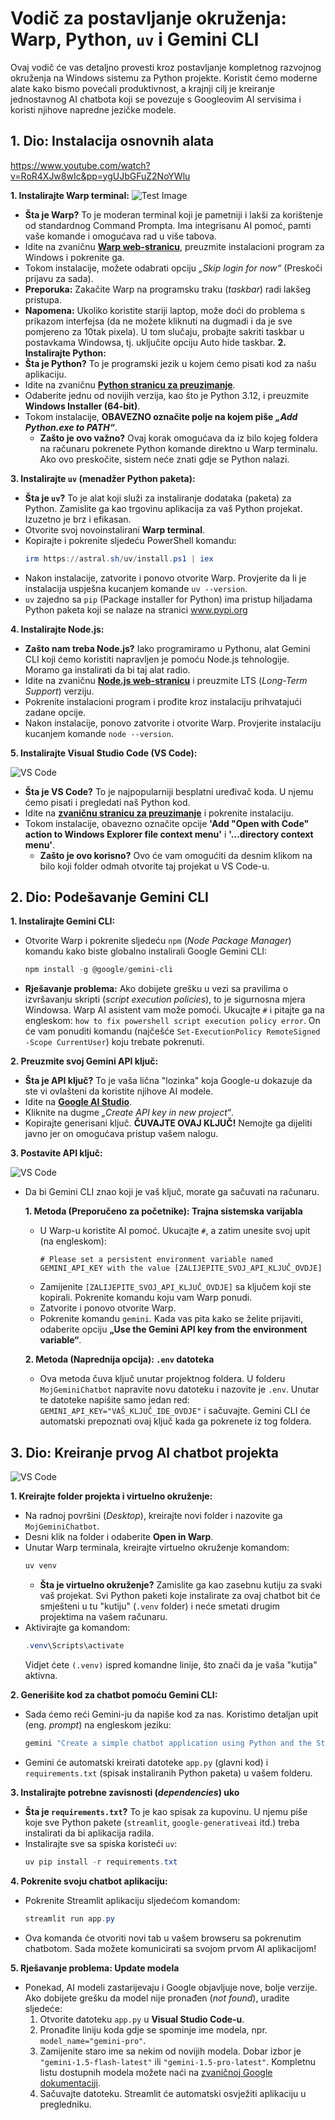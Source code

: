 
# Vodič za postavljanje okruženja: Warp, Python, `uv` i Gemini CLI

Ovaj vodič će vas detaljno provesti kroz postavljanje kompletnog razvojnog okruženja na Windows sistemu za Python projekte. Koristit ćemo moderne alate kako bismo povećali produktivnost, a krajnji cilj je kreiranje jednostavnog AI chatbota koji se povezuje s Googleovim AI servisima i koristi njihove napredne jezičke modele.

## 1. Dio: Instalacija osnovnih alata

https://www.youtube.com/watch?v=RoR4XJw8wIc&pp=ygUJbGFuZ2NoYWlu

**1. Instalirajte Warp terminal:**
![Test Image](/files/images/01_warp.png)
*   **Šta je Warp?** To je moderan terminal koji je pametniji i lakši za korištenje od standardnog Command Prompta. Ima integrisanu AI pomoć, pamti vaše komande i omogućava rad u više tabova.
*   Idite na zvaničnu [**Warp web-stranicu**](https://www.warp.dev/), preuzmite instalacioni program za Windows i pokrenite ga.
*   Tokom instalacije, možete odabrati opciju *„Skip login for now“* (Preskoči prijavu za sada).
*   **Preporuka:** Zakačite Warp na programsku traku (*taskbar*) radi lakšeg pristupa.
*   **Napomena:** Ukoliko koristite stariji laptop, može doći do problema s prikazom interfejsa (da ne možete kliknuti na dugmadi i da je sve pomjereno za 10tak pixela). U tom slučaju, probajte sakriti taskbar u postavkama Windowsa, tj. uključite opciju Auto hide taskbar.
**2. Instalirajte Python:**
*   **Šta je Python?** To je programski jezik u kojem ćemo pisati kod za našu aplikaciju.
*   Idite na zvaničnu [**Python stranicu za preuzimanje**](https://www.python.org/downloads/).
*   Odaberite jednu od novijih verzija, kao što je Python 3.12, i preuzmite **Windows Installer (64-bit)**.
*   Tokom instalacije, **OBAVEZNO označite polje na kojem piše *„Add Python.exe to PATH“***.
    *   **Zašto je ovo važno?** Ovaj korak omogućava da iz bilo kojeg foldera na računaru pokrenete Python komande direktno u Warp terminalu. Ako ovo preskočite, sistem neće znati gdje se Python nalazi.

**3. Instalirajte `uv` (menadžer Python paketa):**
*   **Šta je `uv`?** To je alat koji služi za instaliranje dodataka (paketa) za Python. Zamislite ga kao trgovinu aplikacija za vaš Python projekat. Izuzetno je brz i efikasan.
*   Otvorite svoj novoinstalirani **Warp terminal**.
*   Kopirajte i pokrenite sljedeću PowerShell komandu:
    ```powershell
    irm https://astral.sh/uv/install.ps1 | iex
    ```
*   Nakon instalacije, zatvorite i ponovo otvorite Warp. Provjerite da li je instalacija uspješna kucanjem komande `uv --version`.
*   `uv` zajedno sa `pip` (Package installer for Python) ima pristup hiljadama Python paketa koji se nalaze na stranici www.pypi.org

**4. Instalirajte Node.js:**
*   **Zašto nam treba Node.js?** Iako programiramo u Pythonu, alat Gemini CLI koji ćemo koristiti napravljen je pomoću Node.js tehnologije. Moramo ga instalirati da bi taj alat radio.
*   Idite na zvaničnu [**Node.js web-stranicu**](https://nodejs.org/) i preuzmite LTS (*Long-Term Support*) verziju.
*   Pokrenite instalacioni program i prođite kroz instalaciju prihvatajući zadane opcije.
*   Nakon instalacije, ponovo zatvorite i otvorite Warp. Provjerite instalaciju kucanjem komande `node --version`.

**5. Instalirajte Visual Studio Code (VS Code):**

![VS Code](/files/images/01_vscode.png)

*   **Šta je VS Code?** To je najpopularniji besplatni uređivač koda. U njemu ćemo pisati i pregledati naš Python kod.
*   Idite na [**zvaničnu stranicu za preuzimanje**](https://code.visualstudio.com/download) i pokrenite instalaciju.
*   Tokom instalacije, obavezno označite opcije **'Add "Open with Code" action to Windows Explorer file context menu'** i **'...directory context menu'**.
    *   **Zašto je ovo korisno?** Ovo će vam omogućiti da desnim klikom na bilo koji folder odmah otvorite taj projekat u VS Code-u.

## 2. Dio: Podešavanje Gemini CLI

**1. Instalirajte Gemini CLI:**
*   Otvorite Warp i pokrenite sljedeću `npm` (*Node Package Manager*) komandu kako biste globalno instalirali Google Gemini CLI:
    ```powershell
    npm install -g @google/gemini-cli
    ```
*   **Rješavanje problema:** Ako dobijete grešku u vezi sa pravilima o izvršavanju skripti (*script execution policies*), to je sigurnosna mjera Windowsa. Warp AI asistent vam može pomoći. Ukucajte `#` i pitajte ga na engleskom: `how to fix powershell script execution policy error`. On će vam ponuditi komandu (najčešće `Set-ExecutionPolicy RemoteSigned -Scope CurrentUser`) koju trebate pokrenuti.

**2. Preuzmite svoj Gemini API ključ:**
*   **Šta je API ključ?** To je vaša lična "lozinka" koja Google-u dokazuje da ste vi ovlašteni da koristite njihove AI modele.
*   Idite na [**Google AI Studio**](https://aistudio.google.com/app/apikey).
*   Kliknite na dugme *„Create API key in new project“*.
*   Kopirajte generisani ključ. **ČUVAJTE OVAJ KLJUČ!** Nemojte ga dijeliti javno jer on omogućava pristup vašem nalogu.

**3. Postavite API ključ:**

![VS Code](/files/images/01_gemini_api.png)

*   Da bi Gemini CLI znao koji je vaš ključ, morate ga sačuvati na računaru.

    **1. Metoda (Preporučeno za početnike): Trajna sistemska varijabla**
    *   U Warp-u koristite AI pomoć. Ukucajte `#`, a zatim unesite svoj upit (na engleskom):
        ```
        # Please set a persistent environment variable named GEMINI_API_KEY with the value [ZALIJEPITE_SVOJ_API_KLJUČ_OVDJE]
        ```
    *   Zamijenite `[ZALIJEPITE_SVOJ_API_KLJUČ_OVDJE]` sa ključem koji ste kopirali. Pokrenite komandu koju vam Warp ponudi.
    *   Zatvorite i ponovo otvorite Warp.
    *   Pokrenite komandu `gemini`. Kada vas pita kako se želite prijaviti, odaberite opciju **„Use the Gemini API key from the environment variable“**.

    **2. Metoda (Naprednija opcija): `.env` datoteka**
    *   Ova metoda čuva ključ unutar projektnog foldera. U folderu `MojGeminiChatbot` napravite novu datoteku i nazovite je `.env`. Unutar te datoteke napišite samo jedan red: `GEMINI_API_KEY="VAŠ_KLJUČ_IDE_OVDJE"` i sačuvajte. Gemini CLI će automatski prepoznati ovaj ključ kada ga pokrenete iz tog foldera.

## 3. Dio: Kreiranje prvog AI chatbot projekta

![VS Code](/files/images/01_gemini_cli.png)

**1. Kreirajte folder projekta i virtuelno okruženje:**
*   Na radnoj površini (*Desktop*), kreirajte novi folder i nazovite ga `MojGeminiChatbot`.
*   Desni klik na folder i odaberite **Open in Warp**.
*   Unutar Warp terminala, kreirajte virtuelno okruženje komandom:
    ```powershell
    uv venv
    ```
    *   **Šta je virtuelno okruženje?** Zamislite ga kao zasebnu kutiju za svaki vaš projekat. Svi Python paketi koje instalirate za ovaj chatbot bit će smješteni u tu "kutiju" (`.venv` folder) i neće smetati drugim projektima na vašem računaru.
*   Aktivirajte ga komandom:
    ```powershell
    .venv\Scripts\activate
    ```
    Vidjet ćete `(.venv)` ispred komandne linije, što znači da je vaša "kutija" aktivna.

**2. Generišite kod za chatbot pomoću Gemini CLI:**
*   Sada ćemo reći Gemini-ju da napiše kod za nas. Koristimo detaljan upit (eng. *prompt*) na engleskom jeziku:
    ```powershell
    gemini "Create a simple chatbot application using Python and the Streamlit library. The application should have a user input field and display the conversation history. Use the 'gemini-1.5-flash-latest' model for the chat logic. Generate two files: 'app.py' for the application code and 'requirements.txt' listing the necessary packages (like streamlit and google-generativeai)."
    ```
*   Gemini će automatski kreirati datoteke `app.py` (glavni kod) i `requirements.txt` (spisak instaliranih Python paketa) u vašem folderu.

**3. Instalirajte potrebne zavisnosti (*dependencies*) uko**
*   **Šta je `requirements.txt`?** To je kao spisak za kupovinu. U njemu piše koje sve Python pakete (`streamlit`, `google-generativeai` itd.) treba instalirati da bi aplikacija radila.
*   Instalirajte sve sa spiska koristeći `uv`:
    ```powershell
    uv pip install -r requirements.txt
    ```

**4. Pokrenite svoju chatbot aplikaciju:**
*   Pokrenite Streamlit aplikaciju sljedećom komandom:
    ```powershell
    streamlit run app.py
    ```
*   Ova komanda će otvoriti novi tab u vašem browseru sa pokrenutim chatbotom. Sada možete komunicirati sa svojom prvom AI aplikacijom!

**5. Rješavanje problema: Update modela**
*   Ponekad, AI modeli zastarijevaju i Google objavljuje nove, bolje verzije. Ako dobijete grešku da model nije pronađen (*not found*), uradite sljedeće:
    1.  Otvorite datoteku `app.py` u **Visual Studio Code-u**.
    2.  Pronađite liniju koda gdje se spominje ime modela, npr. `model_name="gemini-pro"`.
    3.  Zamijenite staro ime sa nekim od novijih modela. Dobar izbor je `"gemini-1.5-flash-latest"` ili `"gemini-1.5-pro-latest"`. Kompletnu listu dostupnih modela možete naći na [zvaničnoj Google dokumentaciji](https://ai.google.dev/models/gemini).
    4.  Sačuvajte datoteku. Streamlit će automatski osvježiti aplikaciju u pregledniku.